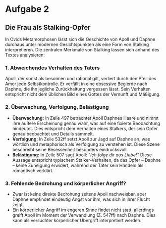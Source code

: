 # Aufgabe 2

## Die Frau als Stalking-Opfer

In Ovids Metamorphosen lässt sich die Geschichte von Apoll und Daphne durchaus unter modernen Gesichtspunkten als eine Form von Stalking interpretieren. Die zentralen Merkmale von Stalking lassen sich anhand des Textes analysieren:

### 1. **Abweichendes Verhalten des Täters**
Apoll, der sonst als besonnen und rational gilt, verliert durch den Pfeil des Amor jede Selbstkontrolle. Er verfällt in eine obsessive Begierde nach Daphne, die ihn jegliche Zurückhaltung vergessen lässt. Sein Verhalten entspricht nicht dem üblichen Bild eines Gottes der Vernunft und Mäßigung.

### 2. **Überwachung, Verfolgung, Belästigung**  
- **Überwachung:** In Zeile 497 betrachtet Apoll Daphnes Haare und nimmt ihre äußere Erscheinung genau wahr, was auf eine fixierte Beobachtung hindeutet. Dies entspricht dem Verhalten eines Stalkers, der sein Opfer genau beobachtet und Details sammelt.  
- **Verfolgung:** In Zeile 532ff setzt Apoll zur Jagd auf Daphne an, was wörtlich und metaphorisch als Verfolgung zu verstehen ist. Diese Szene beschreibt seine Besessenheit besonders eindrucksvoll.  
- **Belästigung:** In Zeile 507 sagt Apoll: *"Ich folge dir aus Liebe!"* Diese Aussage entspricht typischem Stalker-Verhalten, da das Opfer – Daphne – keine Zuneigung erwidert, während der Täter sein Handeln als romantisch verklärt.  

### 3. **Fehlende Bedrohung und körperlicher Angriff?**  
- Zwar ist keine direkte Bedrohung seitens Apoll nachweisbar, aber Daphne empfindet eindeutig Angst vor ihm, was sich in ihrer Flucht zeigt.  
- Ein körperlicher Angriff im engeren Sinne findet nicht statt, allerdings greift Apoll im Moment der Verwandlung (Z. 547ff) nach Daphne. Dies kann als versuchter körperlicher Übergriff interpretiert werden.
